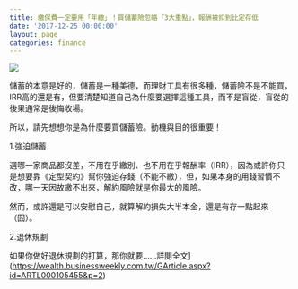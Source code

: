 ```yaml
---
title: 繳保費一定要用「年繳」！買儲蓄險忽略「3大重點」，報酬被扣到比定存低
date: '2017-12-25 00:00:00'
layout: page
categories: finance
---
```


![](/finance20171225-101.jpg)

儲蓄的本意是好的，儲蓄是一種美德，而理財工具有很多種，儲蓄險不是不能買，IRR高的還是有，但要清楚知道自己為什麼要選擇這種工具，而不是盲從，盲從的後果通常是後悔收場。

所以，請先想想你是為什麼要買儲蓄險。動機與目的很重要！

1.強迫儲蓄

選哪一家商品都沒差，不用在乎繳別、也不用在乎報酬率（IRR），因為或許你只是想要靠《定型契約》幫你強迫存錢（不能不繳），但，如果本身的用錢習慣不改，哪一天因故繳不出來，解約風險就是你最大的風險。

然而，或許還是可以安慰自己，就算解約損失大半本金，還是有存一點起來（囧）。

2.退休規劃

如果你做好退休規劃的打算，那你就要......詳閱全文](https://wealth.businessweekly.com.tw/GArticle.aspx?id=ARTL000105455&p=2)
